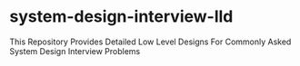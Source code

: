 # system-design-interview-lld
This Repository Provides Detailed Low Level Designs For Commonly Asked System Design Interview Problems
